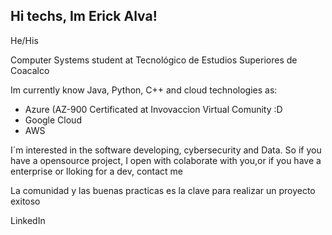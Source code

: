 <h2>Hi techs, Im Erick Alva!</h2><p>He/His</p>

<p>Computer Systems student at Tecnológico de Estudios Superiores de Coacalco</p>
<p>Im currently know Java, Python, C++ and cloud technologies as:
<ul>
  <li>Azure (AZ-900 Certificated at Invovaccion Virtual Comunity :D</li>
  <li>Google Cloud</li>
  <li>AWS</li>
</ul></p>
<p>I´m interested in the software developing, cybersecurity and Data. So if you have a opensource project, I open with colaborate with you,or if you have a enterprise or lloking for a dev, contact me</p>
<p>La comunidad y las buenas practicas es la clave para realizar un proyecto exitoso</p>
<p href="https://www.linkedin.com/in/erickalvaa/">LinkedIn</p>
<!--
**erickAlva21/erickAlva21** is a ✨ _special_ ✨ repository because its `README.md` (this file) appears on your GitHub profile.

Here are some ideas to get you started:

- 🔭 I’m currently working on ...
- 🌱 I’m currently learning ...
- 👯 I’m looking to collaborate on ...
- 🤔 I’m looking for help with ...
- 💬 Ask me about ...
- 📫 How to reach me: ...
- 😄 Pronouns: ...
- ⚡ Fun fact: ...
-->
